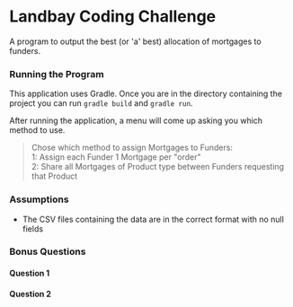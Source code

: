# Landbay Coding Challenge
A program to output the best (or 'a' best) allocation of mortgages to funders.
### Running the Program
This application uses Gradle. Once you are in the directory containing the project you can run `gradle build` and 
`gradle run`.

After running the application, a menu will come up asking you which method to use.

> Chose which method to assign Mortgages to Funders:\
> 1: Assign each Funder 1 Mortgage per "order"\
> 2: Share all Mortgages of Product type between Funders requesting that Product

### Assumptions
- The CSV files containing the data are in the correct format with no null fields

### Bonus Questions
#### Question 1

#### Question 2